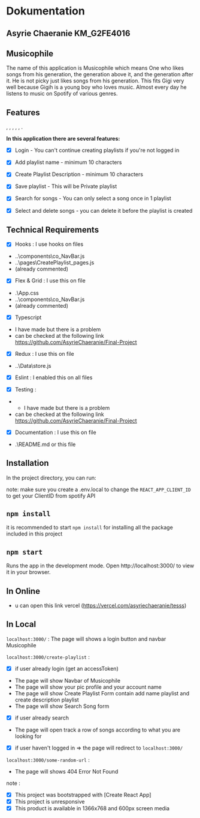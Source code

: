 # Dokumentation
## Asyrie Chaeranie KM_G2FE4016

## Musicophile
The name of this application is Musicophile which means One who likes songs from his generation, the generation above it, and the generation after it. He is not picky just likes songs from his generation. This fits Gigi very well because Gigih is a young boy who loves music. Almost every day he listens to music on Spotify of various genres.

## Features 
, , , , , .

**In this application there are several features:**

- [x] Login - You can't continue creating playlists if you're not logged in
- [x] Add playlist name - minimum 10 characters
- [x] Create Playlist Description - minimum 10 characters
- [x] Save playlist - This will be Private playlist
- [x] Search for songs - You can only select a song once in 1 playlist
- [x] Select and delete songs - you can delete it before the playlist is created


## Technical Requirements
- [x] Hooks : I use hooks on files
* ..\components\co_NavBar.js
* ..\pages\CreatePlaylist_pages.js
* (already commented)

- [x] Flex & Grid : I use this on file
* .\App.css
* ..\components\co_NavBar.js
* (already commented)

- [x] Typescript
* I have made but there is a problem
* can be checked at the following link https://github.com/AsyrieChaeranie/Final-Project

- [x] Redux : I use this on file
* ..\Data\store.js

- [x] Eslint : I enabled this on all files

- [x] Testing :
* * I have made but there is a problem
* can be checked at the following link https://github.com/AsyrieChaeranie/Final-Project

- [x] Documentation : I use this on file
* .\README.md or this file

## Installation

In the project directory, you can run:

note: 
make sure you create a .env.local to change the `REACT_APP_CLIENT_ID` to get your ClientID from spotify API

## `npm install`

it is recommended to start `npm install` for installing all the package included in this project

## `npm start`

Runs the app in the development mode.
Open http://localhost:3000/ to view it in your browser.

## In Online
* u can open this link vercel (https://vercel.com/asyriechaeranie/tesss)
## In Local

`localhost:3000/` : 
The page will shows a login button and navbar Musicophile

`localhost:3000/create-playlist` :
- [x] if user already login (get an accessToken) 
* The page will show Navbar of Musicophile
* The page will show your pic profile and your account name
* The page will show Create Playlist Form contain add name playlist and create description playlist
* The page will show Search Song form

- [x] if user already search
* The page will open track a row of songs according to what you are looking for

- [x] if user haven't logged in => the page will redirect to `localhost:3000/`

`localhost:3000/some-random-url` : 
* The page will shows 404 Error Not Found 

note : 
- [x] This project was bootstrapped with [Create React App]
- [x] This project is unresponsive
- [x] This product is available in 1366x768 and 600px screen media